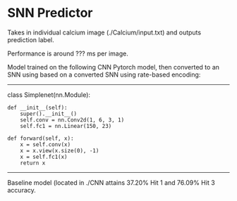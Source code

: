 # SNN Predictor

Takes in individual calcium image (./Calcium/input.txt) and outputs prediction label.

Performance is around ??? ms per image.

Model trained on the following CNN Pytorch model, then converted to an SNN using based on a converted SNN using rate-based encoding:

---

class Simplenet(nn.Module):

    def __init__(self):
        super().__init__()
        self.conv = nn.Conv2d(1, 6, 3, 1)
        self.fc1 = nn.Linear(150, 23)

    def forward(self, x):
        x = self.conv(x)
        x = x.view(x.size(0), -1)
        x = self.fc1(x)
        return x

---

Baseline model (located in ./CNN attains 37.20% Hit 1 and 76.09% Hit 3 accuracy.
